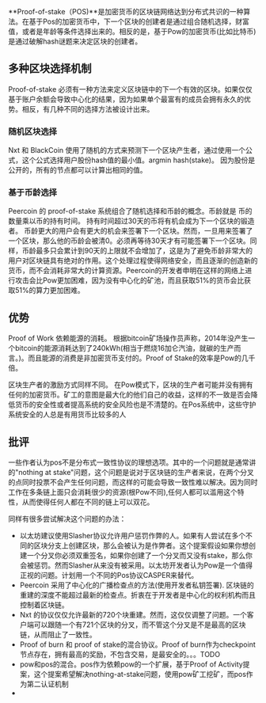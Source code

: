 **Proof-of-stake（POS)**是加密货币的区块链网络达到分布式共识的一种算法。在基于Pos的加密货币中，下一个区块的创建者是通过组合随机选择，财富值，或者是年龄等条件选择出来的。相反的是，基于Pow的加密货币(比如比特币)是通过破解hash谜题来决定区块的创建者。

## 多种区块选择机制

Proof-of-stake 必须有一种方法来定义区块链中的下一个有效的区块。如果仅仅基于账户余额会导致中心化的结果，因为如果单个最富有的成员会拥有永久的优势。相反，有几种不同的选择方法被设计出来。

### 随机区块选择

Nxt 和 BlackCoin 使用了随机的方式来预测下一个区块产生者，通过使用一个公式，这个公式选择用户股份hash值的最小值。argmin hash(stake)。 因为股份是公开的，所有的节点都可以计算出相同的值。

### 基于币龄选择

Peercoin 的 proof-of-stake 系统组合了随机选择和币龄的概念。币龄就是 币的数量乘以币的持有时间。 持有时间超过30天的币将有机会成为下一个区块的锻造者。 币龄更大的用户会有更大的机会来签署下一个区块。然而，一旦用来签署了一个区块，那么他的币龄会被清0。必须再等待30天才有可能签署下一个区块。同样，币龄最多只会累计到90天的上限就不会增加了，这是为了避免币龄非常大的用户对区块链具有绝对的作用。这个处理过程使得网络安全，而且逐渐的创造新的货币，而不会消耗非常大的计算资源。Peercoin的开发者申明在这样的网络上进行攻击会比Pow更加困难，因为没有中心化的矿池，而且获取51%的货币会比获取51%的算力更加困难。

## 优势

Proof of Work 依赖能源的消耗。 根据bitcoin矿场操作员声称，2014年没产生一个bitcoin的能源消耗达到了240kWh(相当于燃烧16加仑汽油，就碳的生产而言。)。而且能源的消费是非加密货币支付的。Proof of Stake的效率是Pow的几千倍。

区块生产者的激励方式同样不同。 在Pow模式下，区块的生产者可能并没有拥有任何的加密货币。矿工的意图是最大化的他们自己的收益，这样的不一致是否会降低货币的安全性或者提高系统的安全风险也是不清楚的。在Pos系统中，这些守护系统安全的人总是有用货币比较多的人

## 批评

一些作者认为pos不是分布式一致性协议的理想选项。其中的一个问题就是通常讲的"nothing at stake"问题，这个问题是说对于区块链的生产者来说，在两个分叉的点同时投票不会产生任何问题，而这样的可能会导致一致性难以解决。因为同时工作在多条链上面只会消耗很少的资源(根Pow不同),任何人都可以滥用这个特性，从而使得任何人都在不同的链上可以双花。

同样有很多尝试解决这个问题的办法：

- 以太坊建议使用Slasher协议允许用户惩罚作弊的人。如果有人尝试在多个不同的区块分支上创建区块，那么会被认为是作弊者。这个提案假设如果你想创建一个分叉你必须双重签名，如果你创建了一个分叉而又没有stake，那么你会被惩罚。然而Slasher从来没有被采用。以太坊开发者认为Pow是一个值得正视的问题。计划用一个不同的Pos协议CASPER来替代。
- Peercoin 采用了中心化的广播检查点的方法(使用开发者私钥签署). 区块链的重建的深度不能超过最新的检查点。折衷在于开发者是中心化的权利机构而且控制着区块链。
- Nxt 的协议仅仅允许最新的720个块重建。然而，这仅仅调整了问题。一个客户端可以跟随一个有721个区块的分叉，而不管这个分叉是不是最高的区块链，从而阻止了一致性。
- Proof of burn 和 proof of stake的混合协议。Proof of burn作为checkpoint节点存在，拥有最高的奖励，不包含交易，是最安全的。。。TODO
- pow和pos的混合。pos作为依赖pow的一个扩展，基于Proof of Activity提案，这个提案希望解决nothing-at-stake问题，使用pow矿工挖矿，而pos作为第二认证机制
- 